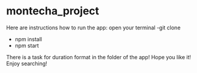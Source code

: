 # montecha_project

Here are instructions how to run the app: 
open your terminal
-git clone
- npm install
- npm start

There is a task for duration format in the folder of the app!
Hope you like it! Enjoy searching! 

